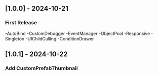 ## [1.0.0] - 2024-10-21
### First Release
-AutoBind
-CustomDebugger
-EventManager
-ObjectPool
-Responsive
-Singleton
-UIChildCulling
-ConditionDrawer

## [1.0.1] - 2024-10-22
### Add CustomPrefabThumbnail
